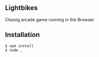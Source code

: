## Lightbikes
Classig arcade game running in the Browser


## Installation
```
$ npm install
$ node .
```
